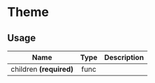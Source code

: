<!-- 
This is an auto-generated markdown. 
You can change it in "src/behaviour/Theme.js" and run build:docs to update this file.
-->
# Theme

## Usage
| Name        | Type           | Description  |
| ----------- |:--------------:| ------------:|
|children **(required)**|func|
